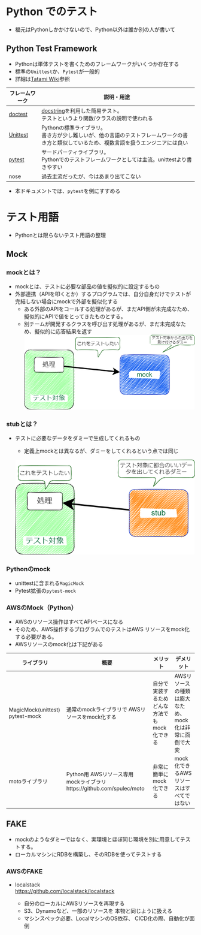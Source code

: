 # Python でのテスト
- 福元はPythonしかかけないので、Python以外は誰か別の人が書いて

## Python Test Framework
- Pythonは単体テストを書くためのフレームワークがいくつか存在する
- 標準の`Unittest`か、`Pytest`が一般的
- 詳細は[Tatami Wiki](https://dev-growi.aw-connected.com/TecInfo/00.Python_Programing/08.%E3%83%86%E3%82%B9%E3%83%88)参照




| フレームワーク | 説明・用途                                                                                                                                    |
| -------------- | --------------------------------------------------------------------------------------------------------------------------------------------- |
| [doctest](/TecInfo/00.Python_Programing/08.テスト/01.doctest)        | [docstring](/TecInfo/00.Python_Programing/02.制御フロー/11.Docstrings～関数の説明書～)を利用した簡易テスト。<br>テストというより関数/クラスの説明で使われる                                                                    |
| [Unittest](/TecInfo/00.Python_Programing/08.テスト/02.Unittest)       | Pythonの標準ライブラリ。 <br>書き方が少し難しいが、他の言語のテストフレームワークの書き方と類似しているため、複数言語を扱うエンジニアには良い |
| [pytest](/TecInfo/00.Python_Programing/08.テスト/03.pytest)         | サードパーティライブラリ。<br>Pythonでのテストフレームワークとしては主流。unittestより書きやすい                                                  |
| nose               | 過去主流だったが、今はあまり出てこない                                                                                                                                              |



- 本ドキュメントでは、`pytest`を例にすすめる


# テスト用語
- Pythonとは限らないテスト用語の整理

## Mock
### mockとは？
- mockとは、テストに必要な部品の値を擬似的に設定するもの
- 外部連携（APIを叩くとか）するプログラムでは、自分自身だけでテストが完結しない場合にmockで外部を擬似化する
    - ある外部のAPIをコールする処理があるが、まだAPI側が未完成なため、擬似的にAPIで値をとってきたものとする。
    - 別チームが開発するクラスを呼び出す処理があるが、まだ未完成なため、擬似的に応答結果を返す
    ![image](./pic/mock.png)


### stubとは？
- テストに必要なデータをダミーで生成してくれるもの
    - 定義上mockとは異なるが、ダミーをしてくれるという点では同じ

    ![image](./pic/stub.png)



### Pythonのmock
- unittestに含まれる`MagicMock`
- Pytest拡張の`pytest-mock`


### AWSのMock（Python）
- AWSのリソース操作はすべてAPIベースになる
- そのため、AWS操作するプログラムでのテストはAWS リソースをmock化する必要がある。
- AWSリソースのmock化は下記がある

| ライブラリ                      | 概要                                                                  | メリット                                                | デメリット                                                         |
| ------------------------------- | --------------------------------------------------------------------- | ------------------------------------------------------- | ------------------------------------------------------------------ |
| MagicMock(unittest) pytest-mock | 通常のmockライブラリで AWSリソースをmock化する                        | 自分で実装するため どんな方法でもmock化できる           | AWSリソースの種類は膨大なため、 mock化は非常に面倒で大変           |
| motoライブラリ                  | Python用 AWSリソース専用 mockライブラリhttps://github.com/spulec/moto | 非常に簡単にmock化できる                                | mock化できるAWSリソースはすべてではない                            |


## FAKE
- mockのようなダミーではなく、実環境とほぼ同じ環境を別に用意してテストする。
- ローカルマシンにRDBを構築し、そのRDBを使ってテストする

### AWSのFAKE
- localstack    
  https://github.com/localstack/localstack
  
    - 自分のローカルにAWSリソースを再現する
    - S3、Dynamoなど、一部のリソースを 本物と同じように扱える
    - マシンスペック必要、LocalマシンのOS依存、 CICD化の際、自動化が面倒